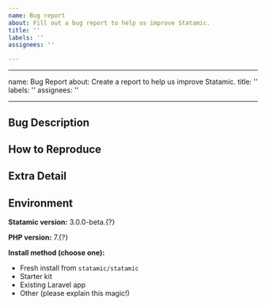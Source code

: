 ```yaml
---
name: Bug report
about: Fill out a bug report to help us improve Statamic.
title: ''
labels: ''
assignees: ''

---
```


---
name: Bug Report
about: Create a report to help us improve Statamic.
title: ''
labels: ''
assignees: ''

---
<!-- Please fill out each section. We really, really need this information and can't do anything without it. -->
## Bug Description

## How to Reproduce

## Extra Detail
<!-- Screenshots, template code, or exception error message/link -->

## Environment

<!-- You can copy/paste the output of `php please support:details` here (as of beta 44) -->

**Statamic version:** 3.0.0-beta.{?}

**PHP version:** 7.{?}

**Install method (choose one):**
- Fresh install from `statamic/statamic`
- Starter kit
- Existing Laravel app
- Other (please explain this magic!)
